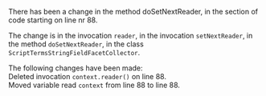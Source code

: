 There has been a change in the method doSetNextReader, in the section of code starting on line nr 88.
  
The change is in the invocation ```reader```, in the invocation ```setNextReader```, in the method ```doSetNextReader```, in the class ```ScriptTermsStringFieldFacetCollector```.
  
The following changes have been made:  
Deleted invocation ```context.reader()``` on line 88.  
Moved variable read ```context``` from line 88 to line 88.  
